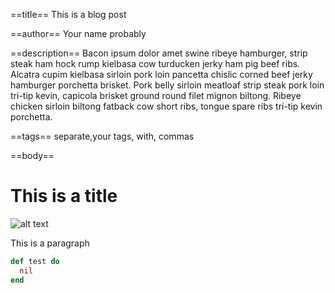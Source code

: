 ==title==
This is a blog post

==author==
Your name probably

==description==
Bacon ipsum dolor amet swine ribeye hamburger, strip steak ham hock rump kielbasa cow turducken jerky ham pig beef ribs. Alcatra cupim kielbasa sirloin pork loin pancetta chislic corned beef jerky hamburger porchetta brisket. Pork belly sirloin meatloaf strip steak pork loin tri-tip kevin, capicola brisket ground round filet mignon biltong. Ribeye chicken sirloin biltong fatback cow short ribs, tongue spare ribs tri-tip kevin porchetta.



==tags==
separate,your tags, with, commas

==body==

# This is a title

![alt text](picture.jpg "Awesome picture")

This is a paragraph

```elixir
def test do
  nil
end
```